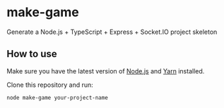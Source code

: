 # make-game
Generate a Node.js + TypeScript + Express + Socket.IO project skeleton

## How to use

Make sure you have the latest version of [Node.js](https://nodejs.org/en/) and [Yarn](https://yarnpkg.com/) installed.

Clone this repository and run:

    node make-game your-project-name
